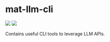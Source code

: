 # mat-llm-cli



<p align="left">
    <a href="https://cookiecutter-data-science.drivendata.org/">
        <img src="https://img.shields.io/badge/CCDS-Project%20template-328F97?logo=cookiecutter" /></a>
    <a href="https://shields.io/community#backers" alt="Package">
        <img src="https://img.shields.io/badge/Version-v0.1.1-orange" /></a>
</p>

Contains useful CLI tools to leverage LLM APIs.
